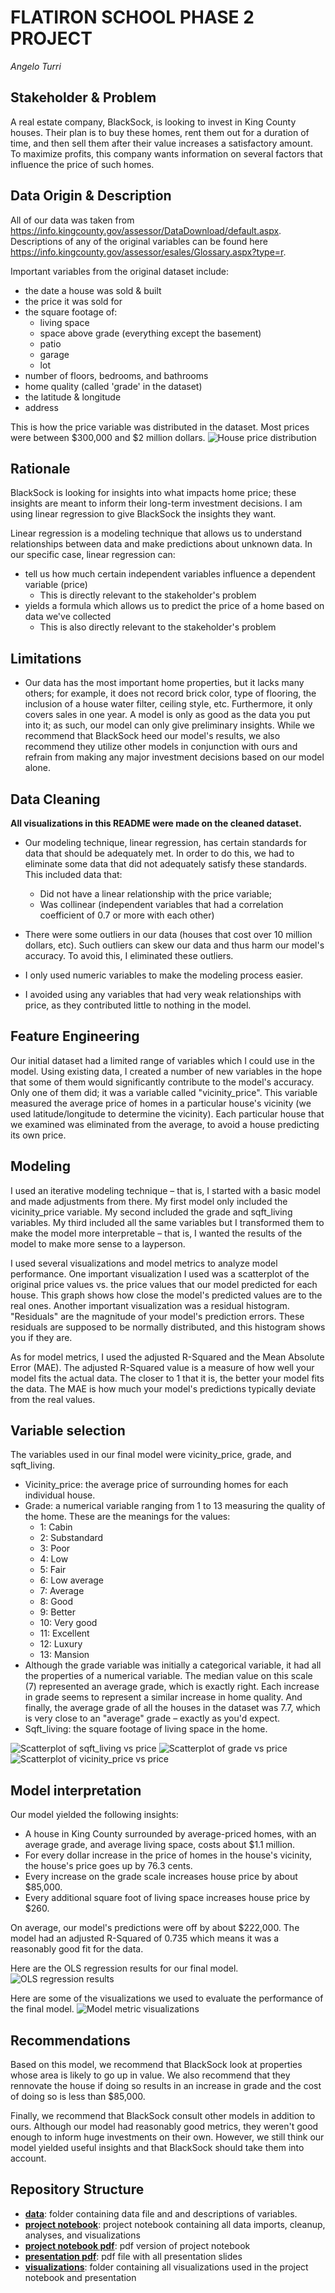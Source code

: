 # FLATIRON SCHOOL PHASE 2 PROJECT
*Angelo Turri*

## Stakeholder & Problem
A real estate company, BlackSock, is looking to invest in King County houses. Their plan is to buy these homes, rent them out for a duration of time, and then sell them after their value increases a satisfactory amount. To maximize profits, this company wants information on several factors that influence the price of such homes.

## Data Origin & Description
All of our data was taken from https://info.kingcounty.gov/assessor/DataDownload/default.aspx.
Descriptions of any of the original variables can be found here https://info.kingcounty.gov/assessor/esales/Glossary.aspx?type=r.

Important variables from the original dataset include:

- the date a house was sold & built
- the price it was sold for
- the square footage of:
    - living space
    - space above grade (everything except the basement)
    - patio
    - garage
    - lot
- number of floors, bedrooms, and bathrooms
- home quality (called 'grade' in the dataset)
- the latitude & longitude
- address

This is how the price variable was distributed in the dataset. Most prices were between $300,000 and $2 million dollars.
![House price distribution](/visualizations/price.png)

## Rationale
BlackSock is looking for insights into what impacts home price; these insights are meant to inform their long-term investment decisions. I am using linear regression to give BlackSock the insights they want.

Linear regression is a modeling technique that allows us to understand relationships between data and make predictions about unknown data. In our specific case, linear regression can:

- tell us how much certain independent variables influence a dependent variable (price)
    - This is directly relevant to the stakeholder's problem
- yields a formula which allows us to predict the price of a home based on data we've collected
    - This is also directly relevant to the stakeholder's problem
    
## Limitations
- Our data has the most important home properties, but it lacks many others; for example, it does not record brick color, type of flooring, the inclusion of a house water filter, ceiling style, etc. Furthermore, it only covers sales in one year. A model is only as good as the data you put into it; as such, our model can only give preliminary insights. While we recommend that BlackSock heed our model's results, we also recommend they utilize other models in conjunction with ours and refrain from making any major investment decisions based on our model alone.

## Data Cleaning

**All visualizations in this README were made on the cleaned dataset.**

- Our modeling technique, linear regression, has certain standards for data that should be adequately met. In order to do this, we had to eliminate some data that did not adequately satisfy these standards. This included data that:
    - Did not have a linear relationship with the price variable;
    - Was collinear (independent variables that had a correlation coefficient of 0.7 or more with each other)

- There were some outliers in our data (houses that cost over 10 million dollars, etc). Such outliers can skew our data and thus harm our model's accuracy. To avoid this, I eliminated these outliers.

- I only used numeric variables to make the modeling process easier.

- I avoided using any variables that had very weak relationships with price, as they contributed little to nothing in the model.

## Feature Engineering

Our initial dataset had a limited range of variables which I could use in the model. Using existing data, I created a number of new variables in the hope that some of them would significantly contribute to the model's accuracy. Only one of them did; it was a variable called "vicinity_price". This variable measured the average price of homes in a particular house's vicinity (we used latitude/longitude to determine the vicinity). Each particular house that we examined was eliminated from the average, to avoid a house predicting its own price.

## Modeling

I used an iterative modeling technique – that is, I started with a basic model and made adjustments from there. My first model only included the vicinity_price variable. My second included the grade and sqft_living variables. My third included all the same variables but I transformed them to make the model more interpretable – that is, I wanted the results of the model to make more sense to a layperson.

I used several visualizations and model metrics to analyze model performance. One important visualization I used was a scatterplot of the original price values vs. the price values that our model predicted for each house. This graph shows how close the model's predicted values are to the real ones. Another important visualization was a residual histogram. "Residuals" are the magnitude of your model's prediction errors. These residuals are supposed to be normally distributed, and this histogram shows you if they are.

As for model metrics, I used the adjusted R-Squared and the Mean Absolute Error (MAE). The adjusted R-Squared value is a measure of how well your model fits the actual data. The closer to 1 that it is, the better your model fits the data. The MAE is how much your model's predictions typically deviate from the real values.


## Variable selection

The variables used in our final model were vicinity_price, grade, and sqft_living.
- Vicinity_price: the average price of surrounding homes for each individual house.
- Grade: a numerical variable ranging from 1 to 13 measuring the quality of the home. These are the meanings for the values:
    - 1: Cabin
    - 2: Substandard
    - 3: Poor
    - 4: Low
    - 5: Fair
    - 6: Low average
    - 7: Average
    - 8: Good
    - 9: Better
    - 10: Very good
    - 11: Excellent
    - 12: Luxury
    - 13: Mansion
- Although the grade variable was initially a categorical variable, it had all the properties of a numerical variable. The median value on this scale (7) represented an average grade, which is exactly right. Each increase in grade seems to represent a similar increase in home quality. And finally, the average grade of all the houses in the dataset was 7.7, which is very close to an "average" grade – exactly as you'd expect.
- Sqft_living: the square footage of living space in the home.

![Scatterplot of sqft_living vs price](/visualizations/scatter2.png)
![Scatterplot of grade vs price](/visualizations/scatter3.png)
![Scatterplot of vicinity_price vs price](/visualizations/scatter1.png)


## Model interpretation
Our model yielded the following insights:

- A house in King County surrounded by average-priced homes, with an average grade, and average living space, costs about $1.1 million.
- For every dollar increase in the price of homes in the house's vicinity, the house's price goes up by 76.3 cents.
- Every increase on the grade scale increases house price by about $85,000.
- Every additional square foot of living space increases house price by $260.

On average, our model's predictions were off by about $222,000. The model had an adjusted R-Squared of 0.735 which means it was a reasonably good fit for the data.

Here are the OLS regression results for our final model.
![OLS regression results](/visualizations/ols.png)

Here are some of the visualizations we used to evaluate the performance of the final model.
![Model metric visualizations](/visualizations/modelmetrics.png)


## Recommendations

Based on this model, we recommend that BlackSock look at properties whose area is likely to go up in value. We also recommend that they rennovate the house if doing so results in an increase in grade and the cost of doing so is less than $85,000.

Finally, we recommend that BlackSock consult other models in addition to ours. Although our model had reasonably good metrics, they weren't good enough to inform huge investments on their own. However, we still think our model yielded useful insights and that BlackSock should take them into account.

## Repository Structure
- **[data](https://github.com/Jellohub/phase2_project/tree/master/data)**: folder containing data file and and descriptions of variables.
- **[project notebook](https://github.com/Jellohub/phase2_project/blob/master/notebook.ipynb)**: project notebook containing all data imports, cleanup, analyses, and visualizations
- **[project notebook pdf](https://github.com/Jellohub/phase2_project/tree/master/notebook.pdf)**: pdf version of project notebook
- **[presentation pdf](https://github.com/Jellohub/phase2_project/tree/master/presentation.pdf)**: pdf file with all presentation slides
- **[visualizations](https://github.com/Jellohub/phase2_project/tree/master/visualizations)**: folder containing all visualizations used in the project notebook and presentation